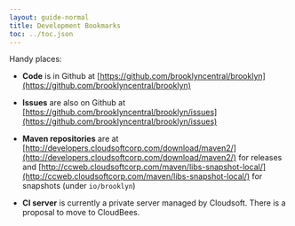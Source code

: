 ```yaml
---
layout: guide-normal
title: Development Bookmarks
toc: ../toc.json
---
```



Handy places:

* **Code** is in Github at [https://github.com/brooklyncentral/brooklyn](https://github.com/brooklyncentral/brooklyn)

* **Issues** are also on Github at [https://github.com/brooklyncentral/brooklyn/issues](https://github.com/brooklyncentral/brooklyn/issues)

* **Maven repositories** are at [http://developers.cloudsoftcorp.com/download/maven2/](http://developers.cloudsoftcorp.com/download/maven2/) for releases 
  and [http://ccweb.cloudsoftcorp.com/maven/libs-snapshot-local/](http://ccweb.cloudsoftcorp.com/maven/libs-snapshot-local/) for snapshots
  (under ``io/brooklyn``)
            
* **CI server** is currently a private server managed by Cloudsoft. There is a proposal to move to CloudBees.
